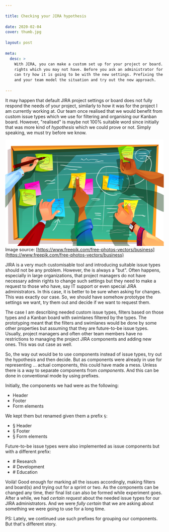 ```yaml
---

title: Checking your JIRA hypothesis

date: 2020-02-04
cover: thumb.jpg

layout: post

meta:
  desc: >
    With JIRA, you can make a custom set up for your project or board. But that requires admin
    rights which you may not have. Before you ask an administrator for the needed changes, you
    can try how it is going to be with the new settings. Prefixing the components may help you
    and your team model the situation and try out the new approach.

---
```


It may happen that default JIRA project settings or board does not fully respond the needs of your project, similarly to how it was for the project I am currently working at. Our team once realised that we would benefit from custom issue types which we use for filtering and organising our Kanban board. However, "realised" is maybe not 100% suitable word since initially that was more kind of *hypothesis* which we could prove or not. Simply speaking, we must try before we know.

<excerpt/>

<div class="small" markdown="1">

![](thumb.jpg)<br/>
Image source:
[https://www.freepik.com/free-photos-vectors/business](https://www.freepik.com/free-photos-vectors/business)

</div>

JIRA is a very much customisable tool and introducing suitable issue types should not be any problem. However, the is always a "but". Often happens, especially in large organizations, that project managers do not have necessary admin rights to change such settings but they need to make a request to those who have, say IT support or even special JIRA administrators. In this case, it is better to be sure when asking for changes. This was exactly our case. So, we should have somehow prototype the settings we want, try them out and decide if we want to request them.

The case I am describing needed custom issue types, filters based on those types and a Kanban board with swimlanes filtered by the types. The prototyping meant that the filters and swimlanes would be done by some other properties but assuming that they are future-to-be issue types. Usually, project managers and often other team members have no restrictions to managing the project JIRA components and adding new ones. This was out case as well.

So, the way out would be to use components instead of issue types, try out the hypothesis and then decide. But as components were already in use for representing ... actual components, this could have made a mess. Unless there is a way to separate components from *components*. And this can be done in conventional mode by using prefixes.

Initially, the components we had were as the following:

* Header
* Footer
* Form elements

We kept them but renamed given them a prefix `§`:

* § Header
* § Footer
* § Form elements

Future-to-be issue types were also implemented as issue components but with a different prefix:

* \# Research
* \# Development
* \# Education

Voilà! Good enough for marking all the issues accordingly, making filters and board(s) and trying out for a sprint or two. As the components can be changed any time, their final list can also be formed while experiment goes. After a while, we had *certain request* about the needed issue types for our JIRA administrators. And we were *fully certain* that we are asking about something we were going to use for a long time.

PS: Lately, we continued use such prefixes for grouping our components. But that's different story.
